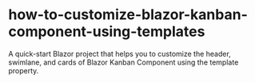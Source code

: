 # how-to-customize-blazor-kanban-component-using-templates
A quick-start Blazor project that helps you to customize the header, swimlane, and cards of Blazor Kanban Component using the template property.
